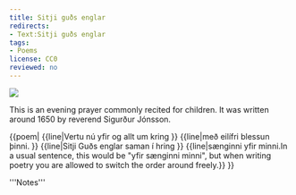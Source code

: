 ```yaml
---
title: Sitji guðs englar
redirects:
- Text:Sitji guðs englar
tags:
- Poems
license: CC0
reviewed: no
---
```


<Image src="Loftmynd.jpeg" position="right"/>
<level level="c1"/>

This is an evening prayer commonly recited for children. It was written around 1650 by reverend Sigurður Jónsson.

{{poem|
{{line|Vertu nú yfir og allt um kring }}
{{line|með eilífri blessun þinni. }}
{{line|Sitji Guðs englar saman í hring }}
{{line|sænginni yfir minni.<note>In a usual sentence, this would be "yfir sænginni minni", but when writing poetry you are allowed to switch the order around freely.</note>}}
}}

<div class=notes>
'''Notes'''

</div>

